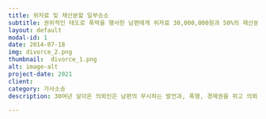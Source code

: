 ```yaml
---
title: 위자료 및 재산분할 일부승소
subtitle: 권위적인 태도로 폭력을 행사한 남편에게 위자료 30,000,000원과 50%의 재산분할을 인정
layout: default
modal-id: 1
date: 2014-07-18
img: divorce_2.png
thumbnail:  divorce_1.png
alt: image-alt
project-date: 2021
client: 
category: 가사소송
description: 30여년 살아온 의뢰인은 남편의 무시하는 발언과, 폭행, 경제권을 쥐고 의뢰인과 의논도 하지 않는 태도로 수년간 서서히 멀어지다가 결국은 칼까지 들고 위협하는 남편을 상대로 한 이혼소송엣 이혼 및 3000만원의 위자료으 50%의 재산분할을 인정받은 사안입니다.

---
```

